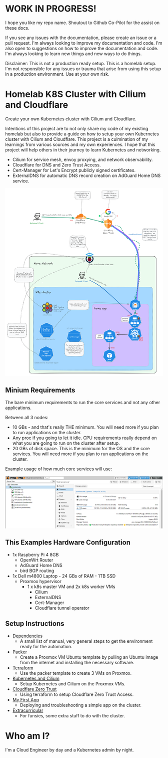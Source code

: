 # WORK IN PROGRESS!

I hope you like my repo name.  Shoutout to Github Co-Pilot for the assist on these docs.

If you see any issues with the documentation, please create an issue or a pull request.  I'm always looking to improve my documentation and code.  I'm also open to suggestions on how to improve the documentation and code.  I'm always looking to learn new things and new ways to do things.

Disclaimer: This is not a production ready setup.  This is a homelab setup.  I'm not responsible for any issues or trauma that arise from using this setup in a production environment.  Use at your own risk.

# Homelab K8S Cluster with Cilium and Cloudflare

Create your own Kubernetes cluster with Cilium and Cloudflare.  

Intentions of this project are to not only share my code of my existing homelab but also to provide a guide on how to setup your own Kubernetes cluster with Cilium and Cloudflare.  This project is a culmination of my learnings from various sources and my own experiences.  I hope that this project will help others in their journey to learn Kubernetes and networking.

- Cilium for service mesh, envoy proxying, and network observability.
- Cloudflare for DNS and Zero Trust Access.
- Cert-Manager for Let's Encrypt publicly signed certificates.
- ExternalDNS for automatic DNS record creation on AdGuard Home DNS service.

![Cluster Diagram](images/diagram.png)

## Minium Requirements

The bare minimum requirements to run the core services and not any other applications.

Between all 3 nodes:
- 10 GBs - and that's really THE minimum.  You will need more if you plan to run applications on the cluster.
- Any proc if you going to let it idle.  CPU requirements really depend on what you are going to run on the cluster after setup.
- 20 GBs of disk space.  This is the minimum for the OS and the core services.  You will need more if you plan to run applications on the cluster.

Example usage of how much core services will use:

![nodes usage](images/proxmox-dash.png)

## This Examples Hardware Configuration

- 1x Raspberry Pi 4 8GB
  - OpenWrt Router
  - AdGuard Home DNS
  - bird BGP routing
- 1x Dell m4800 Laptop - 24 GBs of RAM - 1TB SSD
  - Proxmox hypervisor
    - 1 x k8s master VM and 2x k8s worker VMs
      - Cilium
      - ExternalDNS
      - Cert-Manager
      - Cloudflare tunnel operator

## Setup Instructions

- [Dependencies](0-dependencies/README.md)
  - A small list of manual, very general steps to get the environment ready for the automation.
- [Packer](1-packer/README.md)
  - Create a Proxmox VM Ubuntu template by pulling an Ubuntu image from the internet and installing the necessary software.
- [Terraform](2-terraform/README.md)
  - Use the packer template to create 3 VMs on Proxmox.
- [Kubernetes and Cilium](3-k8s-setup/README.md)
  - Setup Kubernetes and Cilium on the Proxmox VMs.
- [Cloudflare Zero Trust](4-zero-trust/README.md)
  - Using terraform to setup Cloudflare Zero Trust Access.
- [My First App](5-my-first-app/README.md)
  - Deploying and troubleshooting a simple app on the cluster.
- [Extracurricular](6-extracurricular/README.md)
  - For funsies, some extra stuff to do with the cluster.

# Who am I?

I'm a Cloud Engineer by day and a Kubernetes admin by night.  